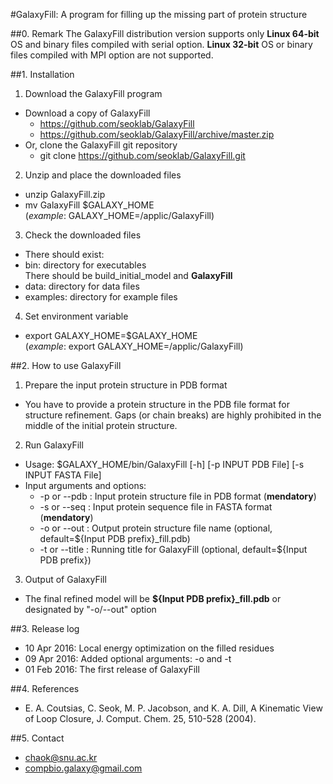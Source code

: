 #GalaxyFill: A program for filling up the missing part of protein structure

##0. Remark
The GalaxyFill distribution version supports only **Linux 64-bit** OS and binary files compiled with serial option.
**Linux 32-bit** OS or binary files compiled with MPI option are not supported.

##1. Installation
1. Download the GalaxyFill program
 * Download a copy of GalaxyFill
    * https://github.com/seoklab/GalaxyFill
    * https://github.com/seoklab/GalaxyFill/archive/master.zip
 * Or, clone the GalaxyFill git repository 
     * git clone https://github.com/seoklab/GalaxyFill.git

2. Unzip and place the downloaded files
 * unzip GalaxyFill.zip
 * mv GalaxyFill $GALAXY_HOME  
    (*example*: GALAXY_HOME=/applic/GalaxyFill)

3. Check the downloaded files
 * There should exist:
  * bin: directory for executables  
    There should be build_initial_model and **GalaxyFill**
  * data: directory for data files
  * examples: directory for example files

4. Set environment variable
 * export GALAXY_HOME=$GALAXY_HOME  
    (*example*: export GALAXY_HOME=/applic/GalaxyFill)

##2. How to use GalaxyFill
1. Prepare the input protein structure in PDB format
 * You have to provide a protein structure in the PDB file format for structure refinement.
 Gaps (or chain breaks) are highly prohibited in the middle of the initial protein structure.

2. Run GalaxyFill
 * Usage: $GALAXY_HOME/bin/GalaxyFill [-h] [-p INPUT PDB File] [-s INPUT FASTA File]
 * Input arguments and options:     
    *  -p or --pdb      : Input protein structure file in PDB format (**mendatory**)    
    *  -s or --seq      : Input protein sequence file in FASTA format (**mendatory**)    
    *  -o or --out      : Output protein structure file name (optional, default=${Input PDB prefix}_fill.pdb)
    *  -t or --title    : Running title for GalaxyFill (optional, default=${Input PDB prefix})

3. Output of GalaxyFill
 * The final refined model will be **${Input PDB prefix}_fill.pdb** or designated by "-o/--out" option

##3. Release log
* 10 Apr 2016: Local energy optimization on the filled residues
* 09 Apr 2016: Added optional arguments: -o and -t
* 01 Feb 2016: The first release of GalaxyFill

##4. References
* E. A. Coutsias, C. Seok, M. P. Jacobson, and K. A. Dill, A Kinematic View of Loop Closure, J. Comput. Chem. 25, 510-528 (2004).

##5. Contact
* chaok@snu.ac.kr
* compbio.galaxy@gmail.com

